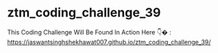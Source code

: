 # ztm_coding_challenge_39

This Coding Challenge Will Be Found In Action Here 👇� :
https://jaswantsinghshekhawat007.github.io/ztm_coding_challenge_39/
